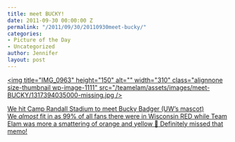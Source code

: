 ```yaml
---
title: meet BUCKY!
date: 2011-09-30 00:00:00 Z
permalink: "/2011/09/30/20110930meet-bucky/"
categories:
- Picture of the Day
- Uncategorized
author: Jennifer
layout: post
---
```


[<img title="IMG_0963" height="150" alt="" width="310" class="alignnone size-thumbnail wp-image-1111" src="/teamelam/assets/images/meet-BUCKY/1317394035000-missing.jpg />](http://www.flickr.com/photos/jenniferandJennifers_photos/sets/72157627789429844/)

[We hit Camp Randall Stadium to meet Bucky Badger (UW&#8217;s mascot) We _almost_ fit in as 99% of all fans there were in Wisconsin RED while Team Elam was more a smattering of orange and yellow 🙂 Definitely missed that memo!](http://www.flickr.com/photos/jenniferandJennifers_photos/sets/72157627789429844/)

&nbsp;
